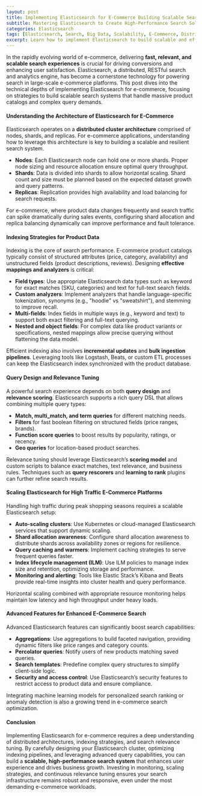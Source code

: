 ```yaml
---
layout: post
title: Implementing Elasticsearch for E-Commerce Building Scalable Search Systems
subtitle: Mastering Elasticsearch to Create High-Performance Search Solutions for E-Commerce Platforms
categories: Elasticsearch
tags: [Elasticsearch, Search, Big Data, Scalability, E-Commerce, Distributed Systems, Full-Text Search]
excerpt: Learn how to implement Elasticsearch to build scalable and efficient search systems tailored for e-commerce platforms. This guide covers architecture, indexing strategies, and performance optimization for intermediate and advanced users.
---
```

In the rapidly evolving world of e-commerce, delivering **fast, relevant, and scalable search experiences** is crucial for driving conversions and enhancing user satisfaction. Elasticsearch, a distributed, RESTful search and analytics engine, has become a cornerstone technology for powering search in large-scale e-commerce platforms. This post dives into the technical depths of implementing Elasticsearch for e-commerce, focusing on strategies to build scalable search systems that handle massive product catalogs and complex query demands.

#### Understanding the Architecture of Elasticsearch for E-Commerce

Elasticsearch operates on a **distributed cluster architecture** comprised of nodes, shards, and replicas. For e-commerce applications, understanding how to leverage this architecture is key to building a scalable and resilient search system.

- **Nodes**: Each Elasticsearch node can hold one or more shards. Proper node sizing and resource allocation ensure optimal query throughput.
- **Shards**: Data is divided into shards to allow horizontal scaling. Shard count and size must be planned based on the expected dataset growth and query patterns.
- **Replicas**: Replication provides high availability and load balancing for search requests.

For e-commerce, where product data changes frequently and search traffic can spike dramatically during sales events, configuring shard allocation and replica balancing dynamically can improve performance and fault tolerance.

#### Indexing Strategies for Product Data

Indexing is the core of search performance. E-commerce product catalogs typically consist of structured attributes (price, category, availability) and unstructured fields (product descriptions, reviews). Designing **effective mappings and analyzers** is critical:

- **Field types**: Use appropriate Elasticsearch data types such as keyword for exact matches (SKU, categories) and text for full-text search fields.
- **Custom analyzers**: Implement analyzers that handle language-specific tokenization, synonyms (e.g., "hoodie" vs "sweatshirt"), and stemming to improve recall.
- **Multi-fields**: Index fields in multiple ways (e.g., keyword and text) to support both exact filtering and full-text querying.
- **Nested and object fields**: For complex data like product variants or specifications, nested mappings allow precise querying without flattening the data model.

Efficient indexing also involves **incremental updates** and **bulk ingestion pipelines**. Leveraging tools like Logstash, Beats, or custom ETL processes can keep the Elasticsearch index synchronized with the product database.

#### Query Design and Relevance Tuning

A powerful search experience depends on both **query design** and **relevance scoring**. Elasticsearch supports a rich query DSL that allows combining multiple query types:

- **Match, multi_match, and term queries** for different matching needs.
- **Filters** for fast boolean filtering on structured fields (price ranges, brands).
- **Function score queries** to boost results by popularity, ratings, or recency.
- **Geo queries** for location-based product searches.

Relevance tuning should leverage Elasticsearch’s **scoring model** and custom scripts to balance exact matches, text relevance, and business rules. Techniques such as **query rescorers** and **learning to rank** plugins can further refine search results.

#### Scaling Elasticsearch for High Traffic E-Commerce Platforms

Handling high traffic during peak shopping seasons requires a scalable Elasticsearch setup:

- **Auto-scaling clusters**: Use Kubernetes or cloud-managed Elasticsearch services that support dynamic scaling.
- **Shard allocation awareness**: Configure shard allocation awareness to distribute shards across availability zones or regions for resilience.
- **Query caching and warmers**: Implement caching strategies to serve frequent queries faster.
- **Index lifecycle management (ILM)**: Use ILM policies to manage index size and retention, optimizing storage and performance.
- **Monitoring and alerting**: Tools like Elastic Stack’s Kibana and Beats provide real-time insights into cluster health and query performance.

Horizontal scaling combined with appropriate resource monitoring helps maintain low latency and high throughput under heavy loads.

#### Advanced Features for Enhanced E-Commerce Search

Advanced Elasticsearch features can significantly boost search capabilities:

- **Aggregations**: Use aggregations to build faceted navigation, providing dynamic filters like price ranges and category counts.
- **Percolator queries**: Notify users of new products matching saved queries.
- **Search templates**: Predefine complex query structures to simplify client-side logic.
- **Security and access control**: Use Elasticsearch’s security features to restrict access to product data and ensure compliance.

Integrating machine learning models for personalized search ranking or anomaly detection is also a growing trend in e-commerce search optimization.

#### Conclusion

Implementing Elasticsearch for e-commerce requires a deep understanding of distributed architectures, indexing strategies, and search relevance tuning. By carefully designing your Elasticsearch cluster, optimizing indexing pipelines, and leveraging advanced query capabilities, you can build a **scalable, high-performance search system** that enhances user experience and drives business growth. Investing in monitoring, scaling strategies, and continuous relevance tuning ensures your search infrastructure remains robust and responsive, even under the most demanding e-commerce workloads.
